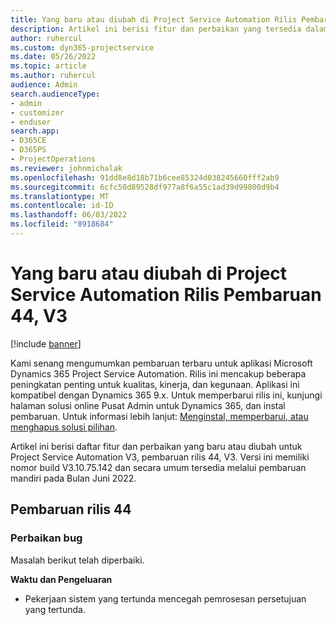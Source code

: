 ```yaml
---
title: Yang baru atau diubah di Project Service Automation Rilis Pembaruan 44, V3
description: Artikel ini berisi fitur dan perbaikan yang tersedia dalam Rilis Pembaruan Microsoft Dynamics 365 Project Service Automation 44, V3.
author: ruhercul
ms.custom: dyn365-projectservice
ms.date: 05/26/2022
ms.topic: article
ms.author: ruhercul
audience: Admin
search.audienceType:
- admin
- customizer
- enduser
search.app:
- D365CE
- D365PS
- ProjectOperations
ms.reviewer: johnmichalak
ms.openlocfilehash: 91dd8e8d18b71b6cee85324d038245660fff2ab9
ms.sourcegitcommit: 6cfc50d89528df977a8f6a55c1ad39d99800d9b4
ms.translationtype: MT
ms.contentlocale: id-ID
ms.lasthandoff: 06/03/2022
ms.locfileid: "8918684"
---
```

# <a name="whats-new-or-changed-in-project-service-automation-update-release-44-v3"></a>Yang baru atau diubah di Project Service Automation Rilis Pembaruan 44, V3

[!include [banner](../includes/psa-now-project-operations.md)]

Kami senang mengumumkan pembaruan terbaru untuk aplikasi Microsoft Dynamics 365 Project Service Automation. Rilis ini mencakup beberapa peningkatan penting untuk kualitas, kinerja, dan kegunaan. Aplikasi ini kompatibel dengan Dynamics 365 9.x. Untuk memperbarui rilis ini, kunjungi halaman solusi online Pusat Admin untuk Dynamics 365, dan instal pembaruan. Untuk informasi lebih lanjut: [Menginstal, memperbarui, atau menghapus solusi pilihan](/power-platform/admin/install-remove-preferred-solution).

Artikel ini berisi daftar fitur dan perbaikan yang baru atau diubah untuk Project Service Automation V3, pembaruan rilis 44, V3. Versi ini memiliki nomor build V3.10.75.142 dan secara umum tersedia melalui pembaruan mandiri pada Bulan Juni 2022.

## <a name="update-release-44"></a>Pembaruan rilis 44

### <a name="bug-fixes"></a>Perbaikan bug

Masalah berikut telah diperbaiki.

**Waktu dan Pengeluaran**

- Pekerjaan sistem yang tertunda mencegah pemrosesan persetujuan yang tertunda.
